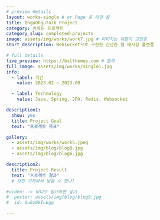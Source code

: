 ```yaml
---
# preview details
layout: works-single # or Page 로 하면 됨
title: OhguOhguTalk Project
category: 완료된 프로젝트
category_slug: completed-projects
image: assets/img/works/work7.jpg # 이미지는 뭐할지 고민중
short_description: Websocket으로 구현한 간단한 웹 메시징 플랫폼

# full details
live_preview: https://bslthemes.com # 뭘까
full_image: assets/img/works/single1.jpg
info:
  - label: 기간
    value: 2023.02 ~ 2023.08

  - label: Technology
    value: Java, Spring, JPA, Redis, Websocket

description1:
  show: yes
  title: Project Goal
  text: "프로젝트 목표"

gallery:
  - assets/img/works/work5.jpeg
  - assets/img/blog/blog8.jpg
  - assets/img/blog/blog6.jpg

description2:
  title: Project Result
  text: "프로젝트 결과"
  # 사진 가져와서 넣을 수 있나? 

#video: -> 비디오 필요하면 넣기
#  poster: assets/img/blog/blog9.jpg
#  id: Gu6z6kIukgg

---
```

